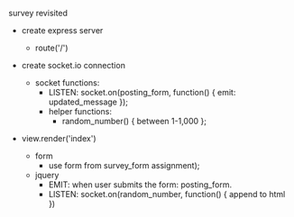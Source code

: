 survey revisited


- create express server
	- route('/')

- create socket.io connection
	- socket functions:
		- LISTEN: socket.on(posting_form, function() { emit: updated_message });
		- helper functions:
			- random_number() { between 1-1,000 };
		

- view.render('index')
	- form
		- use form from survey_form assignment);
	- jquery
		- EMIT: when user submits the form: posting_form.
		- LISTEN: socket.on(random_number, function() { append to html })

